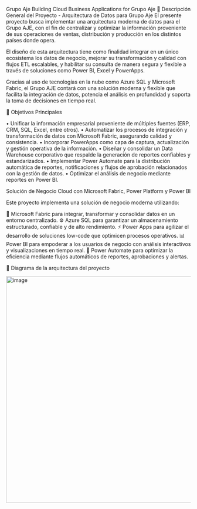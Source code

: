 Grupo Aje
Building Cloud Business Applications for Grupo Aje
📌 Descripción General del Proyecto - Arquitectura de Datos para Grupo Aje
El presente proyecto busca implementar una arquitectura moderna de datos para el Grupo AJE, con el fin de centralizar y optimizar la información proveniente de sus operaciones de ventas, distribución y producción en los distintos países donde opera.

El diseño de esta arquitectura tiene como finalidad integrar en un único ecosistema los datos de negocio, mejorar su transformación y calidad con flujos ETL escalables, y habilitar su consulta de manera segura y flexible a través de soluciones como Power BI, Excel y PowerApps.

Gracias al uso de tecnologías en la nube como Azure SQL y Microsoft Fabric, el Grupo AJE contará con una solución moderna y flexible que facilita la integración de datos, potencia el análisis en profundidad y soporta la toma de decisiones en tiempo real.

🎯 Objetivos Principales

•	Unificar la información empresarial proveniente de múltiples fuentes (ERP, CRM, SQL, Excel, entre otros).
•	Automatizar los procesos de integración y transformación de datos con Microsoft Fabric, asegurando calidad y consistencia.
•	Incorporar PowerApps como capa de captura, actualización y gestión operativa de la información.
•	Diseñar y consolidar un Data Warehouse corporativo que respalde la generación de reportes confiables y estandarizados.
•	Implementar Power Automate para la distribución automática de reportes, notificaciones y flujos de aprobación relacionados con la gestión de datos.
•	Optimizar el análisis de negocio mediante reportes en Power BI.

Solución de Negocio Cloud con Microsoft Fabric, Power Platform y Power BI

Este proyecto implementa una solución de negocio moderna utilizando:

🧱 Microsoft Fabric para integrar, transformar y consolidar datos en un entorno centralizado.
⚙️ Azure SQL para garantizar un almacenamiento estructurado, confiable y de alto rendimiento.
⚡ Power Apps para agilizar el desarrollo de soluciones low-code que optimicen procesos operativos.
📊 Power BI para empoderar a los usuarios de negocio con análisis interactivos y visualizaciones en tiempo real.
🔄 Power Automate para optimizar la eficiencia mediante flujos automáticos de reportes, aprobaciones y alertas.

🚀 Diagrama de la arquitectura del proyecto

<img width="1325" height="616" alt="image" src="https://github.com/user-attachments/assets/964c309a-0b82-4840-aefe-24d5a340fa73" />









